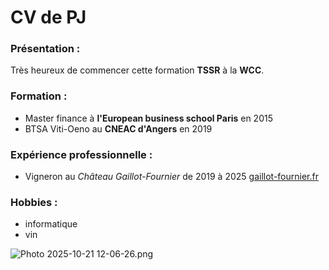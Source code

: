 # CV de PJ 

### Présentation :
Très heureux de commencer cette formation **TSSR** à la **WCC**.
### Formation : 
- Master finance à **l'European business school Paris** en 2015
- BTSA Viti-Oeno au **CNEAC d'Angers** en 2019
### Expérience professionnelle :
- Vigneron au *Château Gaillot-Fournier* de 2019 à 2025
  [gaillot-fournier.fr](www.gaillot-fournier.fr)
### Hobbies :
- informatique
- vin

![Photo 2025-10-21 12-06-26.png](:/5cb0ba85fe074d579679a8088aa1a786)
